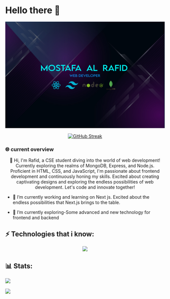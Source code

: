 # Hello there 👋

<img src="https://raw.githubusercontent.com/Rafid46/Rafid46/main/cover%202.jpg">

<p align="center">
<a href="https://git.io/streak-stats"><img src="https://github-readme-streak-stats.herokuapp.com?user=Rafid46&theme=tokyonight&border_radius=5.8&card_width=469" alt="GitHub Streak" /></a>
</p>

### 🌐 current overview

<p  align="center">
  👋 Hi, I'm Rafid, a CSE student diving into the world of web development! Currently exploring the realms of MongoDB, Express, and Node.js. Proficient in HTML, CSS, and JavaScript, I'm passionate about frontend development and continuously honing my skills. Excited about creating captivating designs and exploring the endless possibilities of web development. Let's code and innovate together! </p>

- 🔭 I’m currently working and learning on Next js. Excited about the endless possibilities that Next.js brings to the table.

- 🌱 I’m currently exploring-Some advanced and new technology for frontend and backend
  </br>

## ⚡ Technologies that i know:

<p align="center">
  <a href="https://skillicons.dev">
    <img src="https://skillicons.dev/icons?i=react,tailwind,nodejs,mongo,html,js,css,express,firebase,git" />
  </a>
</p>

## 📊 Stats:

![](https://github-profile-summary-cards.vercel.app/api/cards/profile-details?username=Rafid46&theme=2077)

![](https://github-profile-summary-cards.vercel.app/api/cards/stats?username=Rafid46&theme=2077)
